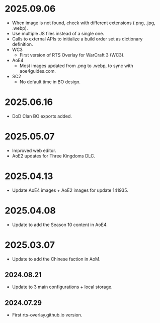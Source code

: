 # 2025.09.06
* When image is not found, check with different extensions (.png, .jpg, .webp).
* Use multiple JS files instead of a single one.
* Calls to external APIs to initialize a build order set as dictionary definition.
* WC3
    * First version of RTS Overlay for WarCraft 3 (WC3).
* AoE4
    * Most images updated from .png to .webp, to sync with aoe4guides.com.
* SC2
    * No default time in BO design.

# 2025.06.16
* DoD Clan BO exports added.

# 2025.05.07
* Improved web editor.
* AoE2 updates for Three Kingdoms DLC.

# 2025.04.13
* Update AoE4 images + AoE2 images for update 141935.

# 2025.04.08
* Update to add the Season 10 content in AoE4.

# 2025.03.07
* Update to add the Chinese faction in AoM.

## 2024.08.21
* Update to 3 main configurations + local storage.

## 2024.07.29
* First rts-overlay.github.io version.
